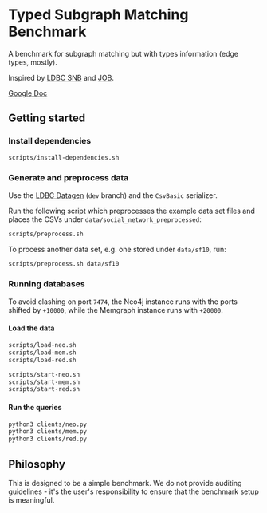 # Typed Subgraph Matching Benchmark

A benchmark for subgraph matching but with types information (edge types, mostly).

Inspired by [LDBC SNB](https://arxiv.org/pdf/2001.02299.pdf) and [JOB](https://db.in.tum.de/~leis/papers/lookingglass.pdf).

[Google Doc](https://docs.google.com/document/d/1w1cMNyrOoarG69fmNDr5UV7w_T0O0j-yZ0aYu29iWw8/edit)

## Getting started

### Install dependencies

```bash
scripts/install-dependencies.sh
```

### Generate and preprocess data

Use the [LDBC Datagen](https://github.com/ldbc/ldbc_snb_datagen/) (`dev` branch) and the `CsvBasic` serializer.

Run the following script which preprocesses the example data set files and places the CSVs under `data/social_network_preprocessed`:

```bash
scripts/preprocess.sh
```

To process another data set, e.g. one stored under `data/sf10`, run:

```bash
scripts/preprocess.sh data/sf10
```
### Running databases

To avoid clashing on port `7474`, the Neo4j instance runs with the ports shifted by `+10000`, while the Memgraph instance runs with `+20000`.
#### Load the data

```bash
scripts/load-neo.sh
scripts/load-mem.sh
scripts/load-red.sh
```

```bash
scripts/start-neo.sh
scripts/start-mem.sh
scripts/start-red.sh
```

#### Run the queries

```bash
python3 clients/neo.py
python3 clients/mem.py
python3 clients/red.py
```

## Philosophy

This is designed to be a simple benchmark. We do not provide auditing guidelines - it's the user's responsibility to ensure that the benchmark setup is meaningful.
